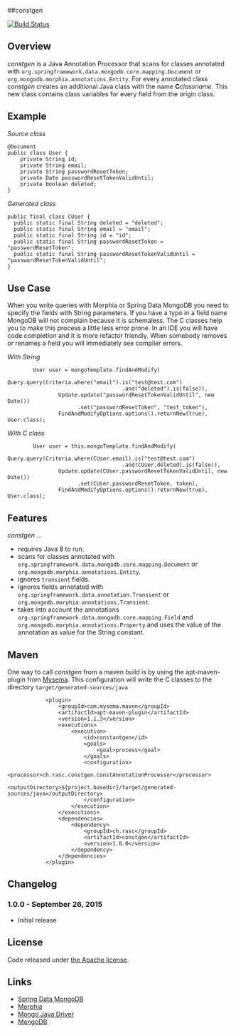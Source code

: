 ##constgen

[![Build Status](https://api.travis-ci.org/ralscha/constgen.png)](https://travis-ci.org/ralscha/constgen)

## Overview

*constgen* is a Java Annotation Processor that scans for classes annotated with ```org.springframework.data.mongodb.core.mapping.Document``` or
```org.mongodb.morphia.annotations.Entity```. For every annotated class *constgen* creates an additional Java class with the name **C***classname*. This new class contains class variables for every field from the origin class.


## Example
*Source class*
```
@Document
public class User {
	private String id;
	private String email;
	private String passwordResetToken;
	private Date passwordResetTokenValidUntil;
	private boolean deleted;
}
```

*Generated class*
```
public final class CUser {
  public static final String deleted = "deleted";  
  public static final String email = "email";
  public static final String id = "id";   
  public static final String passwordResetToken = "passwordResetToken";
  public static final String passwordResetTokenValidUntil = "passwordResetTokenValidUntil";   
}
```

## Use Case

When you write queries with Morphia or Spring Data MongoDB you need to specify the fields with String parameters.
If you have a typo in a field name MongoDB will not complain because it is schemaless. 
The C classes help you to make this process a little less error prone. In an IDE you will have code completion and it is more refactor friendly. When somebody removes or renames a field you will immediately see compiler errors. 

*With String*
```
		User user = mongoTemplate.findAndModify(
				Query.query(Criteria.where("email").is("test@test.com")
				                    .and("deleted").is(false)),
				Update.update("passwordResetTokenValidUntil", new Date())
				      .set("passwordResetToken", "test_token"),
				FindAndModifyOptions.options().returnNew(true), User.class);
```		

*With C class*		
```		
		User user = this.mongoTemplate.findAndModify(
				Query.query(Criteria.where(CUser.email).is("test@test.com")
				                    .and(CUser.deleted).is(false)),
				Update.update(CUser.passwordResetTokenValidUntil, new Date())
					  .set(CUser.passwordResetToken, token),
				FindAndModifyOptions.options().returnNew(true), User.class);
```


## Features

*constgen* ...
  * requires Java 8 to run.
  * scans for classes annotated with ```org.springframework.data.mongodb.core.mapping.Document``` or ```org.mongodb.morphia.annotations.Entity```.
  * ignores ```transient``` fields.
  * ignores fields annotated with ```org.springframework.data.annotation.Transient``` or ```org.mongodb.morphia.annotations.Transient```.
  * takes into account the annotations ```org.springframework.data.mongodb.core.mapping.Field``` and ```org.mongodb.morphia.annotations.Property``` and uses the value of the annotation as value for the String constant. 


## Maven

One way to call *constgen* from a maven build is by using the apt-maven-plugin from [Mysema](http://www.mysema.com/).
This configuration will write the C classes to the directory ```target/generated-sources/java```

```
			<plugin>
				<groupId>com.mysema.maven</groupId>
				<artifactId>apt-maven-plugin</artifactId>
				<version>1.1.3</version>
				<executions>
				    <execution>
						<id>constantgen</id>
						<goals>
							<goal>process</goal>
						</goals>
						<configuration>
							<processor>ch.rasc.constgen.ConstAnnotationProcessor</processor>
							<outputDirectory>${project.basedir}/target/generated-sources/java</outputDirectory>
						</configuration>				    
				    </execution>					
				</executions>
				<dependencies>
					<dependency>
						<groupId>ch.rasc</groupId>
						<artifactId>constgen</artifactId>
						<version>1.0.0</version>
					</dependency>				
				</dependencies>
			</plugin>
```


## Changelog

### 1.0.0 - September 26, 2015
  * Initial release

## License

Code released under [the Apache license](http://www.apache.org/licenses/).

## Links
  * [Spring Data MongoDB](http://projects.spring.io/spring-data-mongodb/)
  * [Morphia](https://github.com/mongodb/morphia)
  * [Mongo Java Driver](https://github.com/mongodb/mongo-java-driver)
  * [MongoDB](https://www.mongodb.org/)


